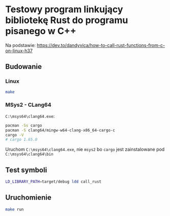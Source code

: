 # Testowy program linkujący bibliotekę Rust do programu pisanego w C++

Na podstawie: https://dev.to/dandyvica/how-to-call-rust-functions-from-c-on-linux-h37

## Budowanie

### Linux

```sh
make
```

### MSys2 - CLang64

`C:\msys64\clang64.exe`:

```sh
pacman -Ss cargo
pacman -S clang64/mingw-w64-clang-x86_64-cargo-c
cargo -V
# cargo 1.65.0
```

Uruchom `C:\msys64\clang64.exe`, nie `msys2` bo `cargo` jest zainstalowane pod `C:\msys64\clang64\bin`

## Test symboli

```sh
LD_LIBRARY_PATH=target/debug ldd call_rust
```

## Uruchomienie

```sh
make run
```
